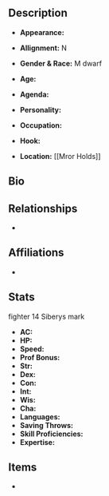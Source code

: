 ## Description
- **Appearance:** 

- **Allignment:** N

- **Gender & Race:** M dwarf

- **Age:** 

- **Agenda:** 

- **Personality:** 

- **Occupation:** 

- **Hook:** 

- **Location:** [[Mror Holds]]

## Bio


## Relationships
- 

## Affiliations
-

## Stats
fighter 14
Siberys mark
- **AC:** 
- **HP:** 
- **Speed:** 
- **Prof Bonus:** 
- **Str:** 
- **Dex:** 
- **Con:** 
- **Int:** 
- **Wis:** 
- **Cha:** 
- **Languages:** 
- **Saving Throws:** 
- **Skill Proficiencies:** 
- **Expertise:** 


## Items
- 
